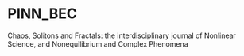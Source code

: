 # PINN_BEC
Chaos, Solitons and Fractals: the interdisciplinary journal of Nonlinear Science, and Nonequilibrium and Complex Phenomena
